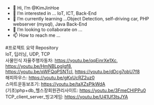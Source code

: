 - 👋 Hi, I’m @KimJinHoe
- 👀 I’m interested in ... IoT, ICT, Back-End
- 🌱 I’m currently learning ...Object Detection, self-driving car, PHP webserver (mysql), Java Back-End
- 💞️ I’m looking to collaborate on ...
- 📫 How to reach me ...


#프로젝트 요약 Repository
<br>IoT, 딥러닝, UDP, TCP
<br>사물인식 자율주행자동차: https://youtu.be/qqEinrXe1Xc, https://youtu.be/HmNBLpgIgf8,
<br>https://youtu.be/qWFQqPSNTcI, https://youtu.be/dDcg7obU7f8
<br>해피하우스: https://youtu.be/gKxUcRZ2uz0
<br>스마트운동보조기: https://youtu.be/taXZsPlkWdA
<br>(기초)php+db_헬스장회원관리사이트: https://youtu.be/3FmeCHIPPu0
<br>TCP_client_server_빙고게임: https://youtu.be/U41Uf3tsJYA
